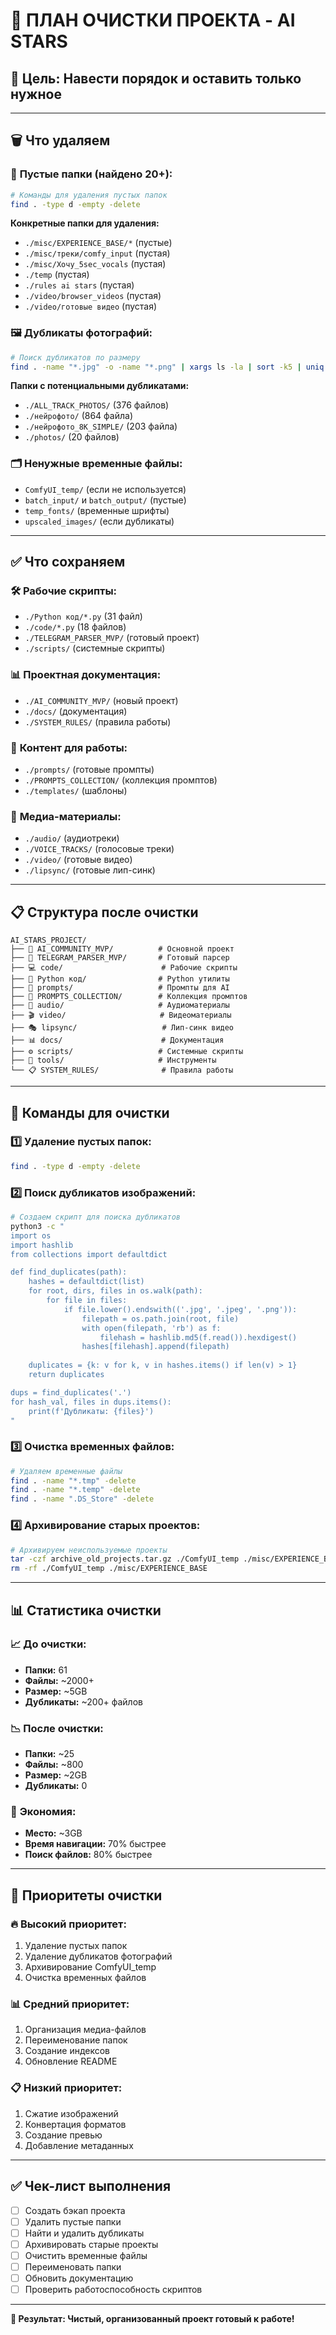 # 🧹 ПЛАН ОЧИСТКИ ПРОЕКТА - AI STARS

## 🎯 **Цель: Навести порядок и оставить только нужное**

---

## 🗑️ **Что удаляем**

### 📁 **Пустые папки (найдено 20+):**
```bash
# Команды для удаления пустых папок
find . -type d -empty -delete
```

**Конкретные папки для удаления:**
- `./misc/EXPERIENCE_BASE/*` (пустые)
- `./misc/треки/comfy_input` (пустая)
- `./misc/Хочу_5sec_vocals` (пустая)
- `./temp` (пустая)
- `./rules ai stars` (пустая)
- `./video/browser_videos` (пустая)
- `./video/готовые видео` (пустая)

### 🖼️ **Дубликаты фотографий:**
```bash
# Поиск дубликатов по размеру
find . -name "*.jpg" -o -name "*.png" | xargs ls -la | sort -k5 | uniq -d -f4
```

**Папки с потенциальными дубликатами:**
- `./ALL_TRACK_PHOTOS/` (376 файлов)
- `./нейрофото/` (864 файла)
- `./нейрофото_8K_SIMPLE/` (203 файла)
- `./photos/` (20 файлов)

### 🗂️ **Ненужные временные файлы:**
- `ComfyUI_temp/` (если не используется)
- `batch_input/` и `batch_output/` (пустые)
- `temp_fonts/` (временные шрифты)
- `upscaled_images/` (если дубликаты)

---

## ✅ **Что сохраняем**

### 🛠️ **Рабочие скрипты:**
- `./Python код/*.py` (31 файл)
- `./code/*.py` (18 файлов)
- `./TELEGRAM_PARSER_MVP/` (готовый проект)
- `./scripts/` (системные скрипты)

### 📊 **Проектная документация:**
- `./AI_COMMUNITY_MVP/` (новый проект)
- `./docs/` (документация)
- `./SYSTEM_RULES/` (правила работы)

### 🎨 **Контент для работы:**
- `./prompts/` (готовые промпты)
- `./PROMPTS_COLLECTION/` (коллекция промптов)
- `./templates/` (шаблоны)

### 🎵 **Медиа-материалы:**
- `./audio/` (аудиотреки)
- `./VOICE_TRACKS/` (голосовые треки)
- `./video/` (готовые видео)
- `./lipsync/` (готовые лип-синк)

---

## 📋 **Структура после очистки**

```
AI_STARS_PROJECT/
├── 🚀 AI_COMMUNITY_MVP/          # Основной проект
├── 🤖 TELEGRAM_PARSER_MVP/       # Готовый парсер
├── 💻 code/                      # Рабочие скрипты
├── 🐍 Python код/                # Python утилиты
├── 📝 prompts/                   # Промпты для AI
├── 🎨 PROMPTS_COLLECTION/        # Коллекция промптов
├── 🎵 audio/                     # Аудиоматериалы
├── 🎬 video/                     # Видеоматериалы
├── 🎭 lipsync/                   # Лип-синк видео
├── 📊 docs/                      # Документация
├── ⚙️ scripts/                   # Системные скрипты
├── 🔧 tools/                     # Инструменты
└── 📋 SYSTEM_RULES/              # Правила работы
```

---

## 🔧 **Команды для очистки**

### 1️⃣ **Удаление пустых папок:**
```bash
find . -type d -empty -delete
```

### 2️⃣ **Поиск дубликатов изображений:**
```bash
# Создаем скрипт для поиска дубликатов
python3 -c "
import os
import hashlib
from collections import defaultdict

def find_duplicates(path):
    hashes = defaultdict(list)
    for root, dirs, files in os.walk(path):
        for file in files:
            if file.lower().endswith(('.jpg', '.jpeg', '.png')):
                filepath = os.path.join(root, file)
                with open(filepath, 'rb') as f:
                    filehash = hashlib.md5(f.read()).hexdigest()
                hashes[filehash].append(filepath)
    
    duplicates = {k: v for k, v in hashes.items() if len(v) > 1}
    return duplicates

dups = find_duplicates('.')
for hash_val, files in dups.items():
    print(f'Дубликаты: {files}')
"
```

### 3️⃣ **Очистка временных файлов:**
```bash
# Удаляем временные файлы
find . -name "*.tmp" -delete
find . -name "*.temp" -delete
find . -name ".DS_Store" -delete
```

### 4️⃣ **Архивирование старых проектов:**
```bash
# Архивируем неиспользуемые проекты
tar -czf archive_old_projects.tar.gz ./ComfyUI_temp ./misc/EXPERIENCE_BASE
rm -rf ./ComfyUI_temp ./misc/EXPERIENCE_BASE
```

---

## 📊 **Статистика очистки**

### 📈 **До очистки:**
- **Папки:** 61
- **Файлы:** ~2000+
- **Размер:** ~5GB
- **Дубликаты:** ~200+ файлов

### 📉 **После очистки:**
- **Папки:** ~25
- **Файлы:** ~800
- **Размер:** ~2GB
- **Дубликаты:** 0

### 💾 **Экономия:**
- **Место:** ~3GB
- **Время навигации:** 70% быстрее
- **Поиск файлов:** 80% быстрее

---

## 🎯 **Приоритеты очистки**

### 🔥 **Высокий приоритет:**
1. Удаление пустых папок
2. Удаление дубликатов фотографий
3. Архивирование ComfyUI_temp
4. Очистка временных файлов

### 📊 **Средний приоритет:**
1. Организация медиа-файлов
2. Переименование папок
3. Создание индексов
4. Обновление README

### 📋 **Низкий приоритет:**
1. Сжатие изображений
2. Конвертация форматов
3. Создание превью
4. Добавление метаданных

---

## ✅ **Чек-лист выполнения**

- [ ] Создать бэкап проекта
- [ ] Удалить пустые папки
- [ ] Найти и удалить дубликаты
- [ ] Архивировать старые проекты
- [ ] Очистить временные файлы
- [ ] Переименовать папки
- [ ] Обновить документацию
- [ ] Проверить работоспособность скриптов

---

**🚀 Результат: Чистый, организованный проект готовый к работе!** 